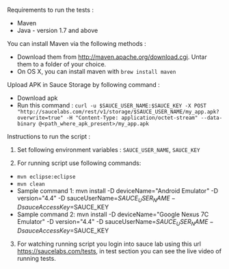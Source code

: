Requirements to run the tests :
 * Maven
 * Java - version 1.7 and above

You can install Maven via the following methods :
* Download them from http://maven.apache.org/download.cgi. Untar them to a folder of your choice.
* On OS X, you can install maven with `brew install maven`

Upload APK in Sauce Storage by following command :
* Download apk
* Run this command :
`curl -u $SAUCE_USER_NAME:$SAUCE_KEY -X POST "http://saucelabs.com/rest/v1/storage/$SAUCE_USER_NAME/my_app.apk?overwrite=true" -H "Content-Type: application/octet-stream" --data-binary @<path_where_apk_present>/my_app.apk`


Instructions to run the script :

1. Set following environment variables :
 `SAUCE_USER_NAME`, `SAUCE_KEY`

2. For running script use following commands:
 * `mvn eclipse:eclipse`
 * `mvn clean`
 * Sample command 1:
 mvn install -D deviceName="Android Emulator" -D version="4.4" -D sauceUserName=$SAUCE_USER_NAME -D sauceAccessKey=$SAUCE_KEY
 * Sample command 2:
 mvn install -D deviceName="Google Nexus 7C Emulator" -D version="4.4" -D sauceUserName=$SAUCE_USER_NAME -D sauceAccessKey=$SAUCE_KEY

3. For watching running script you login into sauce lab using this url https://saucelabs.com/tests, in test section you can see the live video of running tests.
